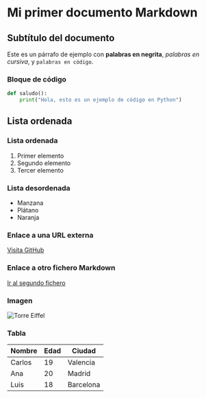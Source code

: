 # Mi primer documento Markdown
## Subtítulo del documento

Este es un párrafo de ejemplo con **palabras en negrita**, *palabras en cursiva*, y `palabras en código`.

### Bloque de código
```python
def saludo():
    print("Hola, esto es un ejemplo de código en Python")
```



## Lista ordenada

### Lista ordenada
1. Primer elemento
2. Segundo elemento
3. Tercer elemento

### Lista desordenada
- Manzana
- Plátano
- Naranja

### Enlace a una URL externa
[Visita GitHub](https://github.com)

### Enlace a otro fichero Markdown
[Ir al segundo fichero](misegundomd.md)

### Imagen
![Torre Eiffel](https://www.toureiffel.paris/themes/custom/tour_eiffel/build/images/hero-home-new-sm.jpg)

### Tabla
| Nombre | Edad | Ciudad |
|--------|------|--------|
| Carlos | 19   | Valencia |
| Ana    | 20   | Madrid   |
| Luis   | 18   | Barcelona |
